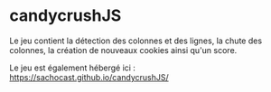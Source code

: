 # candycrushJS

Le jeu contient la détection des colonnes et des lignes, la chute des colonnes, la création de nouveaux cookies ainsi qu'un score.

Le jeu est également hébergé ici : https://sachocast.github.io/candycrushJS/
